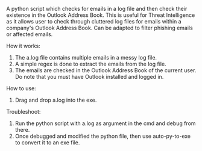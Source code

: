 A python script which checks for emails in a log file and then check their existence in the Outlook Address Book.
This is useful for Threat Intelligence as it allows user to check through cluttered log files for emails within a company's Outlook Address Book. Can be adapted to filter phishing emails or affected emails.

How it works:
1. The a.log file contains multiple emails in a messy log file.
2. A simple regex is done to extract the emails from the log file.
3. The emails are checked in the Outlook Address Book of the current user. Do note that you must have Outlook installed and logged in.

How to use:
1. Drag and drop a.log into the exe. 

Troubleshoot:
1. Run the python script with a.log as argument in the cmd and debug from there. 
2. Once debugged and modified the python file, then use auto-py-to-exe to convert it to an exe file.
